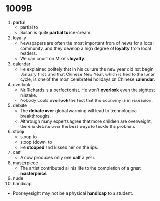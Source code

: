# 1009B

1. partial
   - partial to
   - Susan is quite **partial to** ice-cream.
2. loyalty
   - Newspapers are often the most important from of news for a local community, and they develop a high degree of **loyalty** from local readers.
   - We can count on Mike's **loyalty**.
3. calendar
   - He explained politely that in his culture the new year did not begin January first, and that Chinese New Year, which is tied to the lunar cycle, is one of the most celebrated holidays on Chinese **calendar**.
4. overlook
   - Mr.Richards is a perfectionist. He won't **overlook** even the sightest mistake.
   - Nobody could **overlook** the fact that the economy is in recession.
5. debate
   - The **debate over** global warming will lead to technological breakthroughs.
   - Althrough many experts agree that more children are overweight, there is debate over the best ways to tackle the problem.
6. stoop
   - stoop to
   - stoop (down) to
   - He **stooped** and kissed her on the lips.
7. calf
   - A cow produces only one **calf** a year.
8. masterpiece
   - The artist contributed all his life to the completion of a great **masterpiece**.
9. nude
10. handicap
   - Poor eyesight may not be a physical **handicap** to a student.
